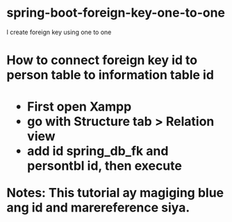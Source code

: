 # spring-boot-foreign-key-one-to-one
I create foreign key using one to one

<h1> How to connect foreign key id to person table to information table id <h1/>

- First open Xampp
- go with Structure tab > Relation view
- add id spring_db_fk and persontbl id, then execute


Notes: This tutorial ay magiging blue ang id and marereference siya.
